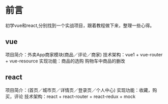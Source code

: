 # 前言
初学vue和react,分别找到一个实战项目，跟着教程做下来，整理一些心得。
## vue
项目简介：外卖App商家模块(商品／评论／商家)
技术架构：vue1 + vue-router + vue-resource
实现功能：商品的选购 购物车中商品的删改

## react
项目简介：(首页／城市页／详情页／登录页／个人中心)
实现功能：收藏，购买，评论
技术架构：react + react-router + react-redux + mock

